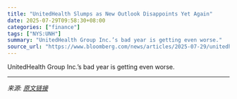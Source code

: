 ```yaml
---
title: "UnitedHealth Slumps as New Outlook Disappoints Yet Again"
date: 2025-07-29T09:58:30+08:00
categories: ["finance"]
tags: ["NYS:UNH"]
summary: "UnitedHealth Group Inc.’s bad year is getting even worse."
source_url: "https://www.bloomberg.com/news/articles/2025-07-29/unitedhealth-issues-fresh-guidance-below-wall-street-estimates"
---
```


UnitedHealth Group Inc.’s bad year is getting even worse.

---

*来源: [原文链接](https://www.bloomberg.com/news/articles/2025-07-29/unitedhealth-issues-fresh-guidance-below-wall-street-estimates)*
